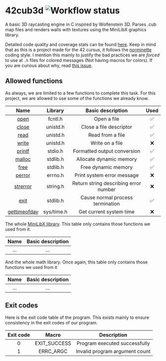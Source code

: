 # 42cub3d ![Workflow status](https://github.com/xdec0de/42cub3d/actions/workflows/validate.yml/badge.svg)

A basic 3D raycasting engine in C inspired by Wolfenstein 3D.
Parses .cub map files and renders walls with textures using the MiniLibX graphics library.

Detailed code quality and coverage stats can be found
[here](https://app.codacy.com/gh/xDec0de/42cub3d). Keep in mind that as this is a project
made for the 42 cursus, it follows the [norminette](https://github.com/42School/norminette)
coding style. I mention this mainly to justify the bad practices we are *forced* to
use at `.h` files for colored messages (Not having macros for colors). If you are curious
about why, read [this issue](https://github.com/42school/norminette/issues/534).

## Allowed functions

As always, we are limited to a few functions to complete this task.
For this project, we are allowed to use some of the functions we already know.

| Name | Library | Basic description | Used |
| :---: | :---: | :---: | :---: |
| [open](https://linux.die.net/man/3/open) | fcntl.h | Open a file | ✅ |
| [close](https://linux.die.net/man/2/close) | unistd.h | Close a file descriptor | ✅ |
| [read](https://linux.die.net/man/3/read) | unistd.h | Read from a file | ✅ |
| [write](https://linux.die.net/man/3/write) | unistd.h | Write on a file | ❌ |
| [printf](https://linux.die.net/man/3/printf) | stdio.h | Formatted output conversion | ✅ |
| [malloc](https://linux.die.net/man/3/malloc) | stdlib.h | Allocate dynamic memory | ✅ |
| [free](https://linux.die.net/man/3/free) | stdlib.h | Free dynamic memory | ✅ |
| [perror](https://linux.die.net/man/3/perror) | errno.h | Print system error message | ❌ |
| [strerror](https://linux.die.net/man/3/strerror) | string.h | Return string describing error number | ❌ |
| [exit](https://linux.die.net/man/3/exit) | stdlib.h | Cause normal process termination | ✅ |
| [gettimeofday](https://linux.die.net/man/2/gettimeofday) | sys/time.h | Get current system time | ❌ |

The whole [MiniLibX library](https://github.com/42Paris/minilibx-linux). This
table only contains those functions we used from it.

| Name | Basic description |
| :---: | :---: |
| ... | ... |

And the whole math library. Once again, this table only contains those
functions we used from it

| Name | Basic description |
| :---: | :---: |
| ... | ... |

## Exit codes

Here is the exit code table of the program. This exists mainly to ensure consistency in
the exit codes of our program.

| Exit code | Macro | Description |
| :---: | :---: | :---: |
| 0 | EXIT_SUCCESS | Program executed successfully |
| 1 | ERRC_ARGC | Invalid program argument count |

